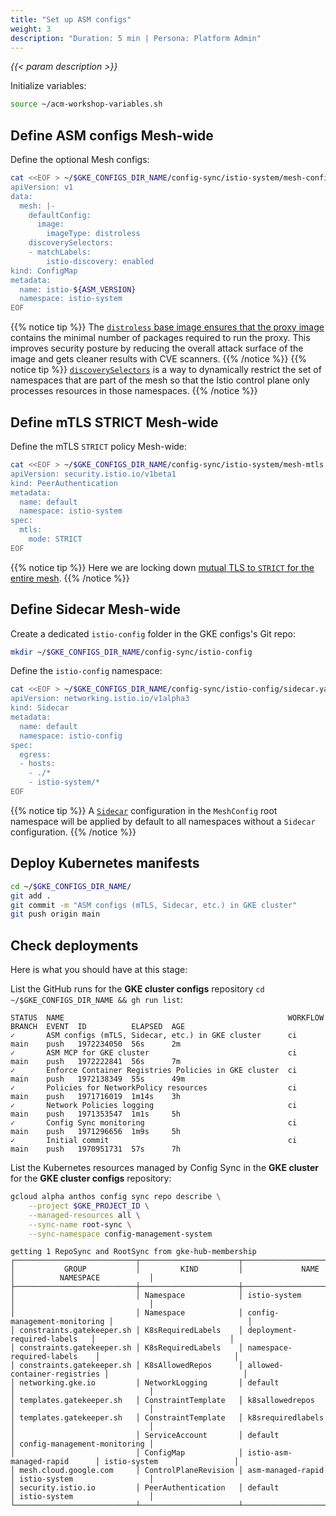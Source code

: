 ```yaml
---
title: "Set up ASM configs"
weight: 3
description: "Duration: 5 min | Persona: Platform Admin"
---
```

_{{< param description >}}_

Initialize variables:
```Bash
source ~/acm-workshop-variables.sh
```

## Define ASM configs Mesh-wide

Define the optional Mesh configs:
```Bash
cat <<EOF > ~/$GKE_CONFIGS_DIR_NAME/config-sync/istio-system/mesh-configs.yaml
apiVersion: v1
data:
  mesh: |-
    defaultConfig:
      image:
        imageType: distroless
    discoverySelectors:
    - matchLabels:
        istio-discovery: enabled
kind: ConfigMap
metadata:
  name: istio-${ASM_VERSION}
  namespace: istio-system
EOF
```
{{% notice tip %}}
The [`distroless` base image ensures that the proxy image](https://cloud.google.com/service-mesh/docs/managed/enable-managed-anthos-service-mesh-optional-features#distroless_proxy_image) contains the minimal number of packages required to run the proxy. This improves security posture by reducing the overall attack surface of the image and gets cleaner results with CVE scanners.
{{% /notice %}}
{{% notice tip %}}
[`discoverySelectors`](https://istio.io/latest/blog/2021/discovery-selectors/) is a way to dynamically restrict the set of namespaces that are part of the mesh so that the Istio control plane only processes resources in those namespaces.
{{% /notice %}}

## Define mTLS STRICT Mesh-wide

Define the mTLS `STRICT` policy Mesh-wide:
```Bash
cat <<EOF > ~/$GKE_CONFIGS_DIR_NAME/config-sync/istio-system/mesh-mtls.yaml
apiVersion: security.istio.io/v1beta1
kind: PeerAuthentication
metadata:
  name: default
  namespace: istio-system
spec:
  mtls:
    mode: STRICT
EOF
```
{{% notice tip %}}
Here we are locking down [mutual TLS to `STRICT` for the entire mesh](https://istio.io/latest/docs/tasks/security/authentication/mtls-migration/#lock-down-mutual-tls-for-the-entire-mesh).
{{% /notice %}}

## Define Sidecar Mesh-wide

Create a dedicated `istio-config` folder in the GKE configs's Git repo:
```Bash
mkdir ~/$GKE_CONFIGS_DIR_NAME/config-sync/istio-config
```

Define the `istio-config` namespace:
```Bash
cat <<EOF > ~/$GKE_CONFIGS_DIR_NAME/config-sync/istio-config/sidecar.yaml
apiVersion: networking.istio.io/v1alpha3
kind: Sidecar
metadata:
  name: default
  namespace: istio-config
spec:
  egress:
  - hosts:
    - ./*
    - istio-system/*
EOF
```
{{% notice tip %}}
A [`Sidecar`](https://istio.io/latest/docs/reference/config/networking/sidecar/) configuration in the `MeshConfig` root namespace will be applied by default to all namespaces without a `Sidecar` configuration.
{{% /notice %}}

## Deploy Kubernetes manifests

```Bash
cd ~/$GKE_CONFIGS_DIR_NAME/
git add .
git commit -m "ASM configs (mTLS, Sidecar, etc.) in GKE cluster"
git push origin main
```

## Check deployments

Here is what you should have at this stage:

List the GitHub runs for the **GKE cluster configs** repository `cd ~/$GKE_CONFIGS_DIR_NAME && gh run list`:
```Plaintext
STATUS  NAME                                                  WORKFLOW  BRANCH  EVENT  ID          ELAPSED  AGE
✓       ASM configs (mTLS, Sidecar, etc.) in GKE cluster      ci        main    push   1972234050  56s      2m
✓       ASM MCP for GKE cluster                               ci        main    push   1972222841  56s      7m
✓       Enforce Container Registries Policies in GKE cluster  ci        main    push   1972138349  55s      49m
✓       Policies for NetworkPolicy resources                  ci        main    push   1971716019  1m14s    3h
✓       Network Policies logging                              ci        main    push   1971353547  1m1s     5h
✓       Config Sync monitoring                                ci        main    push   1971296656  1m9s     5h
✓       Initial commit                                        ci        main    push   1970951731  57s      7h
```

List the Kubernetes resources managed by Config Sync in the **GKE cluster** for the **GKE cluster configs** repository:
```Bash
gcloud alpha anthos config sync repo describe \
    --project $GKE_PROJECT_ID \
    --managed-resources all \
    --sync-name root-sync \
    --sync-namespace config-management-system
```
```Plaintext
getting 1 RepoSync and RootSync from gke-hub-membership
┌───────────────────────────┬──────────────────────┬──────────────────────────────┬──────────────────────────────┐
│           GROUP           │         KIND         │             NAME             │          NAMESPACE           │
├───────────────────────────┼──────────────────────┼──────────────────────────────┼──────────────────────────────┤
│                           │ Namespace            │ istio-system                 │                              │
│                           │ Namespace            │ config-management-monitoring │                              │
│ constraints.gatekeeper.sh │ K8sRequiredLabels    │ deployment-required-labels   │                              │
│ constraints.gatekeeper.sh │ K8sRequiredLabels    │ namespace-required-labels    │                              │
│ constraints.gatekeeper.sh │ K8sAllowedRepos      │ allowed-container-registries │                              │
│ networking.gke.io         │ NetworkLogging       │ default                      │                              │
│ templates.gatekeeper.sh   │ ConstraintTemplate   │ k8sallowedrepos              │                              │
│ templates.gatekeeper.sh   │ ConstraintTemplate   │ k8srequiredlabels            │                              │
│                           │ ServiceAccount       │ default                      │ config-management-monitoring │
│                           │ ConfigMap            │ istio-asm-managed-rapid      │ istio-system                 │
│ mesh.cloud.google.com     │ ControlPlaneRevision │ asm-managed-rapid            │ istio-system                 │
│ security.istio.io         │ PeerAuthentication   │ default                      │ istio-system                 │
└───────────────────────────┴──────────────────────┴──────────────────────────────┴──────────────────────────────┘
```